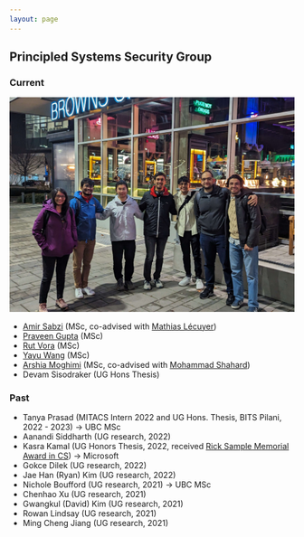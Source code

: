 ```yaml
---
layout: page
---
```


## Principled Systems Security Group

### Current
<span class="image object">
<img src="imgs/group2023.jpg" class="wrap align-center">
</span>


- [Amir Sabzi](https://amir-sabzi.github.io/) (MSc, co-advised with [Mathias Lécuyer](https://mathias.lecuyer.me/))
- [Praveen Gupta](https://pvgupta24.github.io/) (MSc)
- [Rut Vora](https://rutvora.com/) (MSc)
- [Yayu Wang](https://st-saint.github.io/) (MSc)
- [Arshia Moghimi](https://www.linkedin.com/in/arshia-moghimi-3a7a41150/) (MSc, co-advised with [Mohammad Shahard](https://mshahrad.github.io/))
- Devam Sisodraker (UG Hons Thesis)

### Past

- Tanya Prasad (MITACS Intern 2022 and UG Hons. Thesis, BITS Pilani, 2022 - 2023) → UBC MSc
- Aanandi Siddharth (UG research, 2022)
- Kasra Kamal (UG Honors Thesis, 2022, received [Rick Sample Memorial Award in CS](https://www.cs.ubc.ca/award/2022/05/rick-sample-memorial-award-computer-science)) → Microsoft
- Gokce Dilek (UG research, 2022)
- Jae Han (Ryan) Kim (UG research, 2022)
- Nichole Boufford (UG research, 2021) → UBC MSc
- Chenhao Xu (UG research, 2021)
- Gwangkul (David) Kim (UG research, 2021)
- Rowan Lindsay (UG research, 2021)
- Ming Cheng Jiang (UG research, 2021)

